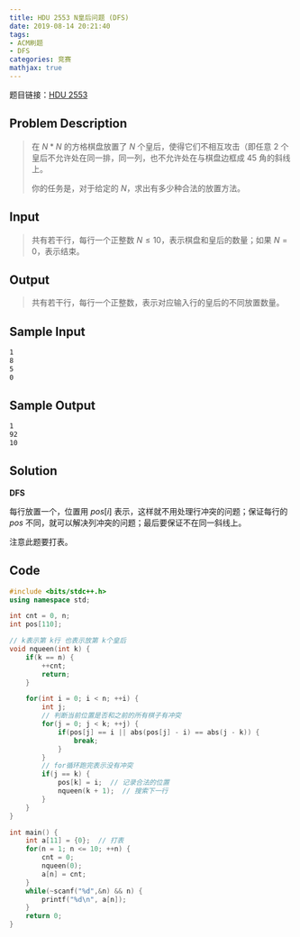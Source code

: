 ```yaml
---
title: HDU 2553 N皇后问题 (DFS)
date: 2019-08-14 20:21:40
tags:
- ACM刷题
- DFS
categories: 竞赛
mathjax: true
---
```


题目链接：[HDU 2553](http://acm.hdu.edu.cn/showproblem.php?pid=2553)

## Problem Description
> 在 $N*N$ 的方格棋盘放置了 $N$ 个皇后，使得它们不相互攻击（即任意 $2$ 个皇后不允许处在同一排，同一列，也不允许处在与棋盘边框成 $45$ 角的斜线上。 
> 
> 你的任务是，对于给定的 $N$，求出有多少种合法的放置方法。 

<!--more-->

## Input
> 共有若干行，每行一个正整数 $N\le 10$，表示棋盘和皇后的数量；如果 $N=0$，表示结束。


## Output
> 共有若干行，每行一个正整数，表示对应输入行的皇后的不同放置数量。
 

## Sample Input
```markdown
1
8
5
0
```

## Sample Output
```markdown
1
92
10
```

## Solution

**DFS**

每行放置一个，位置用 $pos[i]$ 表示，这样就不用处理行冲突的问题；保证每行的 $pos$ 不同，就可以解决列冲突的问题；最后要保证不在同一斜线上。

注意此题要打表。

## Code

```cpp
#include <bits/stdc++.h>
using namespace std;

int cnt = 0, n;
int pos[110];

// k表示第 k行 也表示放第 k个皇后
void nqueen(int k) {
    if(k == n) {
        ++cnt;
        return;
    }

    for(int i = 0; i < n; ++i) {
        int j;
        // 判断当前位置是否和之前的所有棋子有冲突
        for(j = 0; j < k; ++j) {
            if(pos[j] == i || abs(pos[j] - i) == abs(j - k)) {
                break;
            }
        }
        // for循环跑完表示没有冲突
        if(j == k) {
            pos[k] = i;  // 记录合法的位置
            nqueen(k + 1);  // 搜索下一行
        }
    }
}

int main() {
    int a[11] = {0};  // 打表
    for(n = 1; n <= 10; ++n) {
        cnt = 0;
        nqueen(0);
        a[n] = cnt;
    }
    while(~scanf("%d",&n) && n) {
        printf("%d\n", a[n]);
    }
    return 0;
}

```